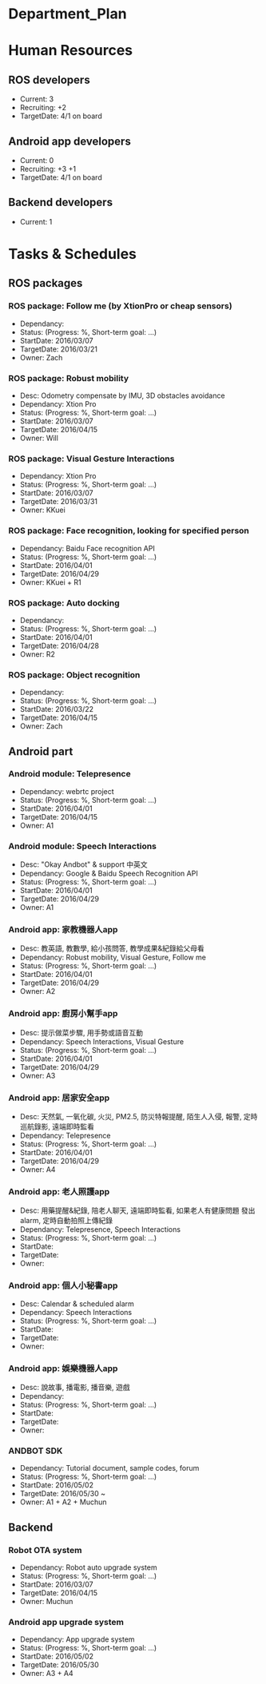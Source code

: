 # Department_Plan

# Human Resources
## ROS developers
* Current: 3
* Recruiting: +2
 * TargetDate: 4/1 on board

## Android app developers
* Current: 0
* Recruiting: +3 +1
 * TargetDate: 4/1 on board 

## Backend developers
* Current: 1

# Tasks & Schedules
## ROS packages
### ROS package: Follow me (by XtionPro or cheap sensors)
* Dependancy: 
* Status: (Progress: %, Short-term goal: ...)
* StartDate: 2016/03/07
* TargetDate: 2016/03/21
* Owner: Zach

### ROS package: Robust mobility
* Desc: Odometry compensate by IMU, 3D obstacles avoidance
* Dependancy: Xtion Pro
* Status: (Progress: %, Short-term goal: ...)
* StartDate: 2016/03/07
* TargetDate: 2016/04/15
* Owner: Will

### ROS package: Visual Gesture Interactions
* Dependancy: Xtion Pro
* Status: (Progress: %, Short-term goal: ...)
* StartDate: 2016/03/07
* TargetDate: 2016/03/31
* Owner: KKuei

### ROS package: Face recognition, looking for specified person
* Dependancy: Baidu Face recognition API
* Status: (Progress: %, Short-term goal: ...)
* StartDate: 2016/04/01
* TargetDate: 2016/04/29
* Owner: KKuei + R1

### ROS package: Auto docking
* Dependancy: 
* Status: (Progress: %, Short-term goal: ...)
* StartDate: 2016/04/01
* TargetDate: 2016/04/28
* Owner: R2



### ROS package: Object recognition
* Dependancy: 
* Status: (Progress: %, Short-term goal: ...)
* StartDate: 2016/03/22
* TargetDate: 2016/04/15
* Owner: Zach



## Android part
### Android module: Telepresence
* Dependancy: webrtc project
* Status: (Progress: %, Short-term goal: ...)
* StartDate: 2016/04/01
* TargetDate: 2016/04/15
* Owner: A1

### Android module: Speech Interactions 
* Desc: "Okay Andbot" & support 中英文 
* Dependancy: Google & Baidu Speech Recognition API
* Status: (Progress: %, Short-term goal: ...)
* StartDate: 2016/04/01
* TargetDate: 2016/04/29
* Owner: A1

### Android app: 家教機器人app 
* Desc: 教英語, 教數學, 給小孩問答, 教學成果&紀錄給父母看
* Dependancy: Robust mobility, Visual Gesture, Follow me
* Status: (Progress: %, Short-term goal: ...)
* StartDate: 2016/04/01
* TargetDate: 2016/04/29
* Owner: A2

### Android app: 廚房小幫手app
* Desc: 提示做菜步驟, 用手勢或語音互動   
* Dependancy: Speech Interactions, Visual Gesture
* Status: (Progress: %, Short-term goal: ...)
* StartDate: 2016/04/01
* TargetDate: 2016/04/29
* Owner: A3

### Android app: 居家安全app
* Desc: 天然氣, 一氧化碳, 火災, PM2.5, 防災特報提醒, 陌生人入侵, 報警, 定時巡航錄影, 遠端即時監看
* Dependancy: Telepresence
* Status: (Progress: %, Short-term goal: ...)
* StartDate: 2016/04/01
* TargetDate: 2016/04/29
* Owner: A4

### Android app: 老人照護app 
* Desc: 用藥提醒&紀錄, 陪老人聊天, 遠端即時監看, 如果老人有健康問題 發出alarm, 定時自動拍照上傳紀錄
* Dependancy: Telepresence, Speech Interactions
* Status: (Progress: %, Short-term goal: ...)
* StartDate: 
* TargetDate:
* Owner:

### Android app: 個人小秘書app
* Desc: Calendar & scheduled alarm
* Dependancy: Speech Interactions
* Status: (Progress: %, Short-term goal: ...)
* StartDate: 
* TargetDate: 
* Owner: 

### Android app: 娛樂機器人app 
* Desc: 說故事, 播電影, 播音樂, 遊戲
* Dependancy: 
* Status: (Progress: %, Short-term goal: ...)
* StartDate: 
* TargetDate: 
* Owner: 

### ANDBOT SDK
* Dependancy: Tutorial document, sample codes, forum
* Status: (Progress: %, Short-term goal: ...)
* StartDate: 2016/05/02
* TargetDate: 2016/05/30 ~
* Owner: A1 + A2 + Muchun

## Backend
### Robot OTA system
* Dependancy: Robot auto upgrade system
* Status: (Progress: %, Short-term goal: ...)
* StartDate: 2016/03/07
* TargetDate: 2016/04/15
* Owner: Muchun

### Android app upgrade system
* Dependancy: App upgrade system
* Status: (Progress: %, Short-term goal: ...)
* StartDate: 2016/05/02
* TargetDate: 2016/05/30
* Owner: A3 + A4



